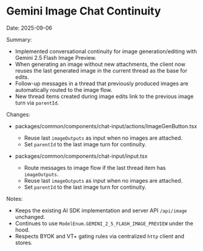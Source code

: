 # Gemini Image Chat Continuity

Date: 2025-09-06

Summary:

- Implemented conversational continuity for image generation/editing with Gemini 2.5 Flash Image Preview.
- When generating an image without new attachments, the client now reuses the last generated image in the current thread as the base for edits.
- Follow-up messages in a thread that previously produced images are automatically routed to the image flow.
- New thread items created during image edits link to the previous image turn via `parentId`.

Changes:

- packages/common/components/chat-input/actions/ImageGenButton.tsx
  - Reuse last `imageOutputs` as input when no images are attached.
  - Set `parentId` to the last image turn for continuity.

- packages/common/components/chat-input/input.tsx
  - Route messages to image flow if the last thread item has `imageOutputs`.
  - Reuse last `imageOutputs` as input when no images are attached.
  - Set `parentId` to the last image turn for continuity.

Notes:

- Keeps the existing AI SDK implementation and server API `/api/image` unchanged.
- Continues to use `ModelEnum.GEMINI_2_5_FLASH_IMAGE_PREVIEW` under the hood.
- Respects BYOK and VT+ gating rules via centralized `http` client and stores.
